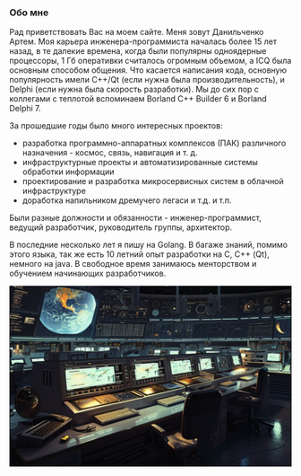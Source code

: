 ### Обо мне

Рад приветствовать Вас на моем сайте. Меня зовут Данильченко Артем. 
Моя карьера инженера-программиста началась более 15 лет назад, в те далекие времена, когда были популярны одноядерные процессоры, 
1 Гб оперативки считалось огромным объемом, а ICQ была основным способом общения.
Что касается написания кода, основную популярность имели С++/Qt (если нужна была производительность), и Delphi (если нужна была скорость разработки). 
Мы до сих пор с коллегами с теплотой вспоминаем Borland C++ Builder 6 и Borland Delphi 7.

За прошедшие годы было много интересных проектов: 
- разработка программно-аппаратных комплексов (ПАК) различного назначения - космос, связь, навигация и т. д. 
- инфраструктурные проекты и автоматизированные системы обработки информации
- проектирование и разработка микросервисных систем в облачной инфраструктуре
- доработка напильником дремучего легаси  и т.д. и т.п.

Были разные должности и обязанности - инженер-программист, ведущий разработчик, руководитель группы, архитектор.

В последние несколько лет я пишу на Golang. 
В багаже знаний, помимо этого языка, так же есть 10 летний опыт разработки на С, С++ (Qt), немного на java. 
В свободное время занимаюсь менторством и обучением начинающих разработчиков.

![mcc](files/mcc.jpg)  

